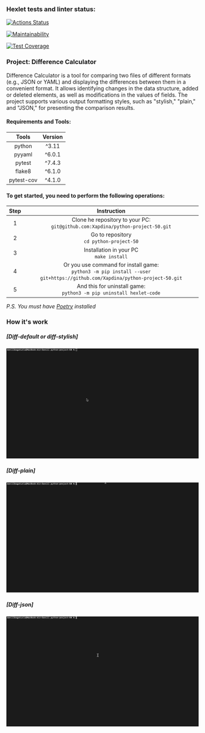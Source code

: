 ### Hexlet tests and linter status:

[![Actions Status](https://github.com/Xapdina/python-project-50/actions/workflows/hexlet-check.yml/badge.svg)](https://github.com/Xapdina/python-project-50/actions)

[![Maintainability](https://api.codeclimate.com/v1/badges/555598e4b0ddb481a8b8/maintainability)](https://codeclimate.com/github/Xapdina/python-project-50/maintainability)

[![Test Coverage](https://api.codeclimate.com/v1/badges/555598e4b0ddb481a8b8/test_coverage)](https://codeclimate.com/github/Xapdina/python-project-50/test_coverage)

### Project: Difference Calculator

Difference Calculator is a tool for comparing two files of different formats (e.g., JSON or YAML) and
displaying the differences between them in a convenient format. It allows identifying changes in the data structure,
added or deleted elements, as well as modifications in the values of fields. The project supports various output
formatting styles, such as "stylish," "plain," and "JSON," for presenting the comparison results.

#### Requirements and Tools:

|   Tools    | Version |
|:----------:|:-------:|
|   python   |  ^3.11  |
|   pyyaml   | ^6.0.1  |
|   pytest   | ^7.4.3  |
|   flake8   | ^6.1.0  |
| pytest-cov | ^4.1.0  |

#### To get started, you need to perform the following operations:

| Step |                                                            Instruction                                                            |
|:----:|:---------------------------------------------------------------------------------------------------------------------------------:|
|  1   |                      Clone he repository to your PC:<br/>```git@github.com:Xapdina/python-project-50.git```                       |
|  2   |                                   Go to repository<br/>`cd python-project-50`                                                     |
|  3   |                                          Installation in your PC<br/>```make install```                                           |
|  4   | Or you use command for install game:<br/>```python3 -m pip install --user git+https://github.com/Xapdina/python-project-50.git``` |
|  5   |                            And this for uninstall game:<br/>```python3 -m pip uninstall hexlet-code```                            |

*P.S.* *You must have [Poetry](https://python-poetry.org) installed*


### How it's work

##### [Diff-default or diff-stylish]
[![asciicast](https://github.com/Xapdina/TRASH/blob/main/default.gif)](https://github.com/Xapdina/TRASH/blob/main/default.gif)
##### [Diff-plain]
[![asciicast](https://github.com/Xapdina/TRASH/blob/main/plain.gif)](https://github.com/Xapdina/TRASH/blob/main/plain.gif)
##### [Diff-json]
[![asciicast](https://github.com/Xapdina/TRASH/blob/main/json.gif)](https://github.com/Xapdina/TRASH/blob/main/json.gif)

